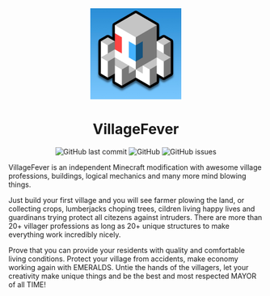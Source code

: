 <div align="center">

<img src="HZLOGO.jpg" width="180" title="HZ-LOGO">

<h1>VillageFever</h1>

![GitHub last commit](https://img.shields.io/github/last-commit/dariusztmt/HypeZone-VillageFever)
![GitHub](https://img.shields.io/github/license/dariusztmt/HypeZone-VillageFever)
![GitHub issues](https://img.shields.io/github/issues-raw/dariusztmt/HypeZone-VillageFever)

</div>

VillageFever is an independent Minecraft modification with awesome village professions, buildings, logical mechanics and many more mind blowing things.

Just build your first village and you will see farmer plowing the land, or collecting crops, lumberjacks choping trees, cildren living happy lives and guardinans trying
protect all citezens against intruders. There are more than 20+ villager professions as long as 20+ unique structures to make everything work incredibly nicely.

Prove that you can provide your residents with quality and comfortable living conditions. Protect your village from accidents, make economy working again with EMERALDS. Untie the hands of the villagers, let your creativity make unique things and be the best and most respected MAYOR of all TIME!
